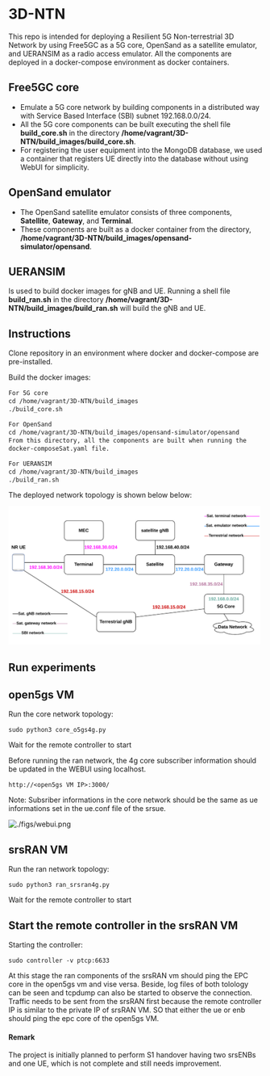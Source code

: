 # 3D-NTN
This repo is intended for deploying a Resilient 5G Non-terrestrial 3D Network by using Free5GC as a 5G core, OpenSand as a satellite emulator, and UERANSIM as a radio access emulator. All the components are deployed in a docker-compose environment as docker containers.

## Free5GC core
* Emulate a 5G core network by building components in a distributed way with Service Based Interface (SBI) subnet 192.168.0.0/24.
* All the 5G core components can be built executing the shell file **build_core.sh** in the directory **/home/vagrant/3D-NTN/build_images/build_core.sh**. 
* For registering the user equipment into the MongoDB database, we used a container that registers UE directly into the database without using WebUI for simplicity.

## OpenSand emulator
* The OpenSand satellite emulator consists of three components, **Satellite**, **Gateway**, and **Terminal**.
* These components are built as a docker container from the directory, **/home/vagrant/3D-NTN/build_images/opensand-simulator/opensand**.

## UERANSIM 
Is used to build docker images for gNB and UE. Running a shell file **build_ran.sh** in the directory **/home/vagrant/3D-NTN/build_images/build_ran.sh** will build the gNB and UE.

## Instructions

Clone repository in an environment where docker and docker-compose are pre-installed.

Build the docker images:

```
For 5G core
cd /home/vagrant/3D-NTN/build_images
./build_core.sh
```
```
For OpenSand
cd /home/vagrant/3D-NTN/build_images/opensand-simulator/opensand
From this directory, all the components are built when running the docker-composeSat.yaml file.
```
```
For UERANSIM
cd /home/vagrant/3D-NTN/build_images
./build_ran.sh
```
The deployed network topology is shown below below:

<img src="./Figs/network-model.pdf" title="./Figs/network-model.pdf" width=500px></img>

## Run experiments

## open5gs VM

Run the core network topology:
```
sudo python3 core_o5gs4g.py
```
Wait for the remote controller to start

Before running the ran network, the 4g core subscriber information should be updated in the WEBUI using localhost. 
```
http://<open5gs VM IP>:3000/
```

Note: Subsriber informations in the core network should be the same as ue informations set in the ue.conf file of the srsue.

<img src="./figs/webui.png" title="./figs/webui.png" width=800px></img>


## srsRAN VM

Run the ran network topology:
```
sudo python3 ran_srsran4g.py
```
Wait for the remote controller to start

## Start the remote controller in the srsRAN VM

Starting the controller:
```
sudo controller -v ptcp:6633
```
At this stage the ran components of the srsRAN vm should ping the EPC core in the open5gs vm and vise versa. Beside, log files of both tolology can be seen and tcpdump can also be started to observe the connection. Traffic needs to be sent from the srsRAN first because the remote controller IP is similar to the private IP of srsRAN VM. SO that either the ue or enb should ping the epc core of the open5gs VM.

#### Remark
The project is initially planned to perform S1 handover having two srsENBs and one UE, which is not complete and still needs improvement.


